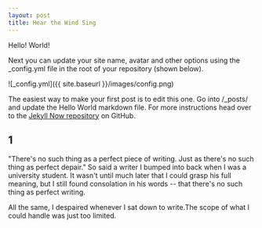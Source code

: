 ```yaml
---
layout: post
title: Hear the Wind Sing
---
```


Hello! World!

Next you can update your site name, avatar and other options using the _config.yml file in the root of your repository (shown below).

![_config.yml]({{ site.baseurl }}/images/config.png)

The easiest way to make your first post is to edit this one. Go into /_posts/ and update the Hello World markdown file. For more instructions head over to the [Jekyll Now repository](https://github.com/barryclark/jekyll-now) on GitHub.


## 1

"There's no such thing as a perfect piece of writing. Just as there's no such thing as perfect depair." So said a writer I bumped into back when I was a university student. It wasn't until much later that I could grasp his full meaning, but I still found consolation in his words -- that there's no such thing as perfect writing.


All the same, I despaired whenever I sat down to write.The scope of what I could handle was just too limited.
